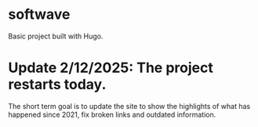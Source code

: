 # softwave
Basic project built with Hugo.

# Update 2/12/2025: The project restarts today. 
The short term goal is to update the site to show the highlights of what has happened since 2021, fix broken links and outdated information.
